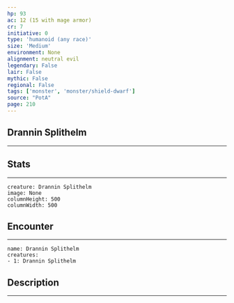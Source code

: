 ```yaml
---
hp: 93
ac: 12 (15 with mage armor)
cr: 7
initiative: 0
type: 'humanoid (any race)'    
size: 'Medium'
environment: None
alignment: neutral evil
legendary: False
lair: False
mythic: False
regional: False
tags: ['monster', 'monster/shield-dwarf']
source: "PotA"
page: 210
---
```


## Drannin Splithelm
---



## Stats
---

```statblock
creature: Drannin Splithelm
image: None
columnHeight: 500
columnWidth: 500
```

## Encounter
---

```encounter-table
name: Drannin Splithelm
creatures:
- 1: Drannin Splithelm
```

## Description
---




